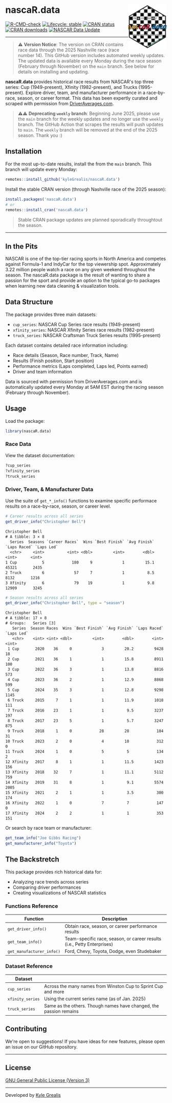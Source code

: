 # nascaR.data <a href="https://azimuth-project.tech/nascaR.data/"><img src="man/figures/logo.svg" align="right" height="139" alt="nascaR.data website" /></a>


[![R-CMD-check](https://img.shields.io/badge/R--CMD--check-passing-brightgreen)](https://github.com/kyleGrealis/nascaR.data/actions)
[![Lifecycle: stable](https://img.shields.io/badge/lifecycle-experimental-orange.svg)](https://lifecycle.r-lib.org/articles/stages.html#stable)
[![CRAN status](https://www.r-pkg.org/badges/version/nascaR.data)](https://CRAN.R-project.org/package=nascaR.data)
[![CRAN downloads](https://cranlogs.r-pkg.org/badges/grand-total/nascaR.data)](https://cran.r-project.org/package=nascaR.data)
[![NASCAR Data Update](https://github.com/kyleGrealis/nascaR.data/actions/workflows/weekly-nascar-update.yml/badge.svg)](https://github.com/kyleGrealis/nascaR.data/actions/workflows/weekly-nascar-update.yml)


----

> ⚠️ **Version Notice**: The version on CRAN contains race data through the 2025 Nashville race (race number 14). This GitHub version includes automated weekly updates. The updated data is available every Monday during the race season (February through November) on the `main` branch. See below for details on installing and updating.

**nascaR.data** provides historical race results from NASCAR's top three series: Cup (1949-present), Xfinity (1982-present), and Trucks (1995-present). Explore driver, team, and manufacturer performance in a race-by-race, season, or career format. This data has been expertly curated and scraped with permission from [DriverAverages.com](https://www.driveraverages.com).

> ⚠️⚠️ **Deprecating `weekly` branch**: Beginning June 2025, please use the `main` branch for the weekly updates and no longer use the `weekly` branch. The GitHub Action that scrapes the results will push updates to `main`. The `weekly` branch will be removed at the end of the 2025 season. Thank you :)

## Installation

For the most up-to-date results, install the from the `main` branch. This branch will update every Monday:

```r
remotes::install_github('kyleGrealis/nascaR.data')
```

Install the stable CRAN version (through Nashville race of the 2025 season):
```r
install.packages('nascaR.data')
# or
remotes::install_cran('nascaR.data')
```

> Stable CRAN package updates are planned sporadically throughtout the season.

---

## In the Pits

NASCAR is one of the top-tier racing sports in North America and competes against Formula-1 and IndyCar for the top viewership spot. Approximately 3.22 million people watch a race on any given weekend throughout the season. The nascaR.data package is the result of wanting to share a passion for the sport and provide an option to the typical go-to packages when learning new data cleaning & visualization tools.

## Data Structure

The package provides three main datasets:

* `cup_series`: NASCAR Cup Series race results (1949-present)
* `xfinity_series`: NASCAR Xfinity Series race results (1982-present)
* `truck_series`: NASCAR Craftsman Truck Series results (1995-present)

Each dataset contains detailed race information including:

* Race details (Season, Race number, Track, Name)
* Results (Finish position, Start position)
* Performance metrics (Laps completed, Laps led, Points earned)
* Driver and team information

Data is sourced with permission from DriverAverages.com and is automatically updated every Monday at 5AM EST during the racing season (February through November).

## Usage

Load the package:

```r
library(nascaR.data)
```

### Race Data

View the dataset documentation:

```r
?cup_series
?xfinity_series
?truck_series
```

### Driver, Team, & Manufacturer Data

Use the suite of `get_*_info()` functions to examine specific performace results on a race-by-race, season, or career level.

```r
# Career results across all series
get_driver_info("Christopher Bell")
```

```
Christopher Bell
# A tibble: 3 × 8
  Series  Seasons `Career Races`  Wins `Best Finish` `Avg Finish` `Laps Raced` `Laps Led`
  <chr>     <int>          <int> <dbl>         <int>        <dbl>        <int>      <int>
1 Cup           5            180     9             1         15.1        45321       2435
2 Truck         6             57     7             1          8.5         8132       1216
3 Xfinity       6             79    19             1          9.8        12909       3245
```

```r
# Season results across all series
get_driver_info("Christopher Bell", type = "season")
```

```
Christopher Bell
# A tibble: 17 × 8
# Groups:   Series [3]
   Series  Season Races  Wins `Best Finish` `Avg Finish` `Laps Raced` `Laps Led`
   <chr>    <int> <int> <dbl>         <int>        <dbl>        <int>      <int>
 1 Cup       2020    36     0             3         20.2         9428         18
 2 Cup       2021    36     1             1         15.8         8911        100
 3 Cup       2022    36     3             1         13.8         8816        573
 4 Cup       2023    36     2             1         12.9         8868        599
 5 Cup       2024    35     3             1         12.8         9298       1145
 6 Truck     2015     7     1             1         11.9         1018        111
 7 Truck     2016    23     1             1          9.5         3237        197
 8 Truck     2017    23     5             1          5.7         3247        875
 9 Truck     2018     1     0            28         28            184         31
10 Truck     2023     2     0             4         10            312          0
11 Truck     2024     1     0             5          5            134          2
12 Xfinity   2017     8     1             1         11.5         1423        156
13 Xfinity   2018    32     7             1         11.1         5112        759
14 Xfinity   2019    31     8             1          9.1         5574       2005
15 Xfinity   2021     2     1             1          3.5          300        174
16 Xfinity   2022     1     0             7          7            147          0
17 Xfinity   2024     2     2             1          1            353        151
```

Or search by race team or manufacturer:

```r
get_team_info("Joe Gibbs Racing")
get_manufacturer_info("Toyota")
```

## The Backstretch
This package provides rich historical data for:

* Analyzing race trends across series
* Comparing driver performances
* Creating visualizations of NASCAR statistics

### Functions Reference

| Function | Description |
|----------|-------------|
| `get_driver_info()` | Obtain race, season, or career performance results |
| `get_team_info()` | Team-specific race, season, or career results (i.e., Petty Enterprises) |
| `get_manufacturer_info()` | Ford, Chevy, Toyota, Dodge, even Studebaker |

### Dataset Reference

| Dataset |  |
|---------|--|
| `cup_series` | Across the many names from Winston Cup to Sprint Cup and more |
| `xfinity_series` | Using the current series name (as of Jan. 2025) |
| `truck_series` | Same as the others. Though names have changed, the passion remains |


## Contributing

We're open to suggestions! If you have ideas for new features, please open an issue on our GitHub repository.

----

## License

[GNU General Public License (Version 3)](https://choosealicense.com/licenses/gpl-3.0/)

---

Developed by [Kyle Grealis](https://github.com/kyleGrealis)



